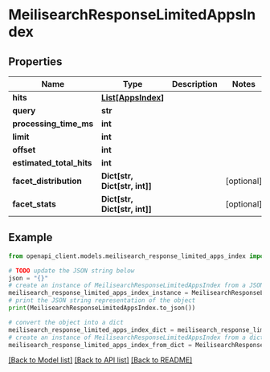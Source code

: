 # MeilisearchResponseLimitedAppsIndex


## Properties

Name | Type | Description | Notes
------------ | ------------- | ------------- | -------------
**hits** | [**List[AppsIndex]**](AppsIndex.md) |  | 
**query** | **str** |  | 
**processing_time_ms** | **int** |  | 
**limit** | **int** |  | 
**offset** | **int** |  | 
**estimated_total_hits** | **int** |  | 
**facet_distribution** | **Dict[str, Dict[str, int]]** |  | [optional] 
**facet_stats** | **Dict[str, Dict[str, int]]** |  | [optional] 

## Example

```python
from openapi_client.models.meilisearch_response_limited_apps_index import MeilisearchResponseLimitedAppsIndex

# TODO update the JSON string below
json = "{}"
# create an instance of MeilisearchResponseLimitedAppsIndex from a JSON string
meilisearch_response_limited_apps_index_instance = MeilisearchResponseLimitedAppsIndex.from_json(json)
# print the JSON string representation of the object
print(MeilisearchResponseLimitedAppsIndex.to_json())

# convert the object into a dict
meilisearch_response_limited_apps_index_dict = meilisearch_response_limited_apps_index_instance.to_dict()
# create an instance of MeilisearchResponseLimitedAppsIndex from a dict
meilisearch_response_limited_apps_index_from_dict = MeilisearchResponseLimitedAppsIndex.from_dict(meilisearch_response_limited_apps_index_dict)
```
[[Back to Model list]](../README.md#documentation-for-models) [[Back to API list]](../README.md#documentation-for-api-endpoints) [[Back to README]](../README.md)


